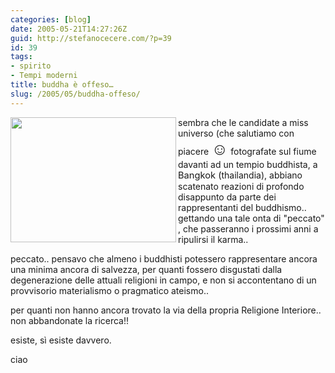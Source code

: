 ```yaml
---
categories: [blog]
date: 2005-05-21T14:27:26Z
guid: http://stefanocecere.com/?p=39
id: 39
tags:
- spirito
- Tempi moderni
title: buddha è offeso…
slug: /2005/05/buddha-offeso/
---
```


<img src="http://www.repubblica.it/2003/e/gallerie/esteri/missoffesa/reuters62491582005183102_big.jpg" height="200" width="265" align="left" />sembra che le candidate a miss universo (che salutiamo con piacere <span style="font-size: 20pt">&#x263a;</span> fotografate sul fiume davanti ad un tempio buddhista, a <span style="font-size: 11pt">Bangkok (</span>thailandia), abbiano scatenato reazioni di profondo disappunto da parte dei rappresentanti del buddhismo.. gettando una tale onta di "peccato" , che passeranno i prossimi anni a ripulirsi il karma..

peccato.. pensavo che almeno i buddhisti potessero rappresentare ancora una minima ancora di salvezza, per quanti fossero disgustati dalla degenerazione delle attuali religioni in campo, e non si accontentano di un provvisorio materialismo o pragmatico ateismo..

per quanti non hanno ancora trovato la via della propria Religione Interiore.. non abbandonate la ricerca!!
  
esiste, sì esiste davvero.

ciao